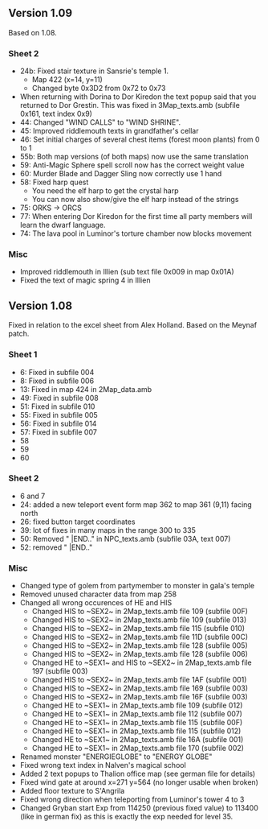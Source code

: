 ## Version 1.09

Based on 1.08.

### Sheet 2

- 24b: Fixed stair texture in Sansrie's temple 1.
  - Map 422 (x=14, y=11)
  - Changed byte 0x3D2 from 0x72 to 0x73
- When returning with Dorina to Dor Kiredon the text
  popup said that you returned to Dor Grestin. This was
  fixed in 3Map_texts.amb (subfile 0x161, text index 0x9)
- 44: Changed "WIND CALLS" to "WIND SHRINE".
- 45: Improved riddlemouth texts in grandfather's cellar
- 46: Set initial charges of several chest items (forest moon plants) from 0 to 1
- 55b: Both map versions (of both maps) now use the same translation
- 59: Anti-Magic Sphere spell scroll now has the correct weight value
- 60: Murder Blade and Dagger Sling now correctly use 1 hand
- 58: Fixed harp quest
  - You need the elf harp to get the crystal harp
  - You can now also show/give the elf harp instead of the strings
- 75: ORKS -> ORCS
- 77: When entering Dor Kiredon for the first time all party members will learn the dwarf language.
- 74: The lava pool in Luminor's torture chamber now blocks movement

### Misc

- Improved riddlemouth in Illien (sub text file 0x009 in map 0x01A)
- Fixed the text of magic spring 4 in Illien

## Version 1.08

Fixed in relation to the excel sheet from Alex Holland.
Based on the Meynaf patch.

### Sheet 1

- 6: Fixed in subfile 004
- 8: Fixed in subfile 006
- 13: Fixed in map 424 in 2Map_data.amb
- 49: Fixed in subfile 008
- 51: Fixed in subfile 010
- 55: Fixed in subfile 005
- 56: Fixed in subfile 014
- 57: Fixed in subfile 007
- 58
- 59
- 60

### Sheet 2

- 6 and 7
- 24: added a new teleport event form map 362 to map 361 (9,11) facing north
- 26: fixed button target coordinates
- 39: lot of fixes in many maps in the range 300 to 335
- 50: Removed " |END.." in NPC_texts.amb (subfile 03A, text 007)
- 52: removed " |END.."

### Misc

- Changed type of golem from partymember to monster in gala's temple
- Removed unused character data from map 258
- Changed all wrong occurences of HE and HIS
    - Changed HIS to ~SEX2~ in 2Map_texts.amb file 109 (subfile 00F)
    - Changed HIS to ~SEX2~ in 2Map_texts.amb file 109 (subfile 013)
    - Changed HIS to ~SEX2~ in 2Map_texts.amb file 115 (subfile 010)
    - Changed HIS to ~SEX2~ in 2Map_texts.amb file 11D (subfile 00C)
    - Changed HIS to ~SEX2~ in 2Map_texts.amb file 128 (subfile 005)
    - Changed HIS to ~SEX2~ in 2Map_texts.amb file 128 (subfile 006)
    - Changed HE to ~SEX1~ and HIS to ~SEX2~ in 2Map_texts.amb file 197 (subfile 003)
    - Changed HIS to ~SEX2~ in 2Map_texts.amb file 1AF (subfile 001)
    - Changed HIS to ~SEX2~ in 2Map_texts.amb file 169 (subfile 003)
    - Changed HIS to ~SEX2~ in 2Map_texts.amb file 16F (subfile 003)
    - Changed HE to ~SEX1~ in 2Map_texts.amb file 109 (subfile 012)
    - Changed HE to ~SEX1~ in 2Map_texts.amb file 112 (subfile 007)
    - Changed HE to ~SEX1~ in 2Map_texts.amb file 115 (subfile 00F)
    - Changed HE to ~SEX1~ in 2Map_texts.amb file 115 (subfile 012)
    - Changed HE to ~SEX1~ in 2Map_texts.amb file 16A (subfile 001)
    - Changed HE to ~SEX1~ in 2Map_texts.amb file 170 (subfile 002)
- Renamed monster "ENERGIEGLOBE" to "ENERGY GLOBE"
- Fixed wrong text index in Nalven's magical school
- Added 2 text popups to Thalion office map (see german file for details)
- Fixed wind gate at around x=271 y=564 (no longer usable when broken)
- Added floor texture to S'Angrila
- Fixed wrong direction when teleporting from Luminor's tower 4 to 3
- Changed Gryban start Exp from 114250 (previous fixed value) to 113400 (like in german fix) as this is exactly the exp needed for level 35.